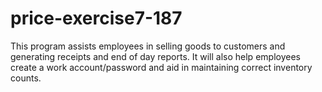 # price-exercise7-187
This program assists employees in selling goods to customers and generating receipts and end of day reports.  It will also help employees create a work account/password and aid in maintaining correct inventory counts.
